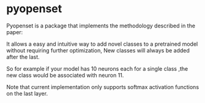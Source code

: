 # pyopenset

Pyopenset is a package that implements the methodology described in the paper:

It allows a easy and intuitive way to add novel classes to a pretrained model without requiring further optimization, New classes will always be added after the last.

So for example if your model has 10 neurons each for a single class ,the new class would be associated with neuron 11.

Note that current implementation only supports softmax activation functions on the last layer.
